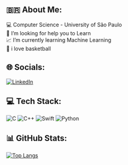 ## 🇧🇷 About Me:
💻 Computer Science - University of São Paulo<br>
🤝 I’m looking for help you to Learn<br>
📈 I’m currently learning Machine Learning<br>
🏀 i love basketball


## 🌐 Socials:
[![LinkedIn](https://img.shields.io/badge/LinkedIn-%230077B5.svg?logo=linkedin&logoColor=white)](https://linkedin.com/in/isaac-rosendo-4703b418a) 

## 💻 Tech Stack:
![C](https://img.shields.io/badge/c-%2300599C.svg?style=flat&logo=c&logoColor=white) 
![C++](https://img.shields.io/badge/c++-%2300599C.svg?style=flat&logo=c%2B%2B&logoColor=white) 
![Swift](https://img.shields.io/badge/swift-F54A2A?style=flat&logo=swift&logoColor=white) 
![Python](https://img.shields.io/badge/python-3670A0?style=flat&logo=python&logoColor=ffdd54)

## 📊 GitHub Stats:
[![Top Langs](https://github-readme-stats.vercel.app/api/top-langs/?username=IsaacHaRR&layout=compact)](https://github.com/IsaacHaRR/github-readme-stats)
